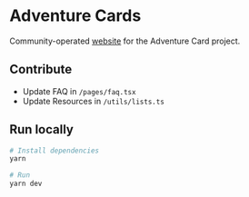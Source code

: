 # Adventure Cards

Community-operated [website](https://0xAdventures.com/) for the Adventure Card project.

## Contribute

- Update FAQ in `/pages/faq.tsx`
- Update Resources in `/utils/lists.ts`

## Run locally

```bash
# Install dependencies
yarn

# Run
yarn dev
```
